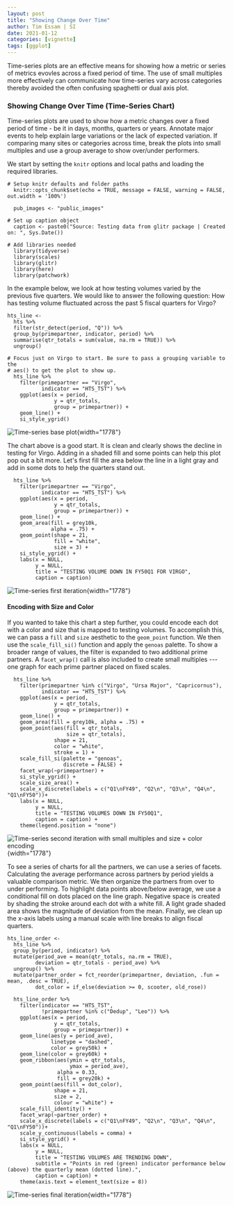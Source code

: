 ```yaml
---
layout: post
title: "Showing Change Over Time"
author: Tim Essam | SI
date: 2021-01-12
categories: [vignette]
tags: [ggplot]
---
```


Time-series plots are an effective means for showing how a metric or series of metrics evovles across a fixed period of time. The use of small multiples more effectively can communicate how time-series vary across categories thereby avoided the often confusing spaghetti or dual axis plot.

### Showing Change Over Time (Time-Series Chart)

Time-series plots are used to show how a metric changes over a fixed period of time - be it in days, months, quarters or years. Annotate major events to help explain large variations or the lack of expected variation. If comparing many sites or categories across time, break the plots into small multiples and use a group average to show over/under performers.

We start by setting the `knitr` options and local paths and loading the required libraries.

```{r}
# Setup knitr defaults and folder paths
  knitr::opts_chunk$set(echo = TRUE, message = FALSE, warning = FALSE, out.width = '100%')
  
  pub_images <- "public_images"

# Set up caption object
  caption <- paste0("Source: Testing data from glitr package | Created on: ", Sys.Date())
  
# Add libraries needed
  library(tidyverse)
  library(scales)
  library(glitr)
  library(here)
  library(patchwork)
```

In the example below, we look at how testing volumes varied by the previous five quarters. We would like to answer the following question: How has testing volume fluctuated across the past 5 fiscal quarters for Virgo?

```{r}
hts_line <- 
  hts %>% 
  filter(str_detect(period, "Q")) %>% 
  group_by(primepartner, indicator, period) %>% 
  summarise(qtr_totals = sum(value, na.rm = TRUE)) %>% 
  ungroup()
  
# Focus just on Virgo to start. Be sure to pass a grouping variable to the 
# aes() to get the plot to show up.
  hts_line %>% 
    filter(primepartner == "Virgo", 
           indicator == "HTS_TST") %>% 
    ggplot(aes(x = period, 
               y = qtr_totals, 
               group = primepartner)) +
    geom_line() +
    si_style_ygrid()
```

![Time-series base plot](https://github.com/USAID-OHA-SI/pretty_in_grey40K/raw/main/examples/images/time_series_1_example.png "Time-series plot"){width="1778"}

The chart above is a good start. It is clean and clearly shows the decline in testing for Virgo. Adding in a shaded fill and some points can help this plot pop out a bit more. Let's first fill the area below the line in a light gray and add in some dots to help the quarters stand out.

```{r}
  hts_line %>% 
    filter(primepartner == "Virgo", 
           indicator == "HTS_TST") %>% 
    ggplot(aes(x = period, 
               y = qtr_totals, 
               group = primepartner)) +
    geom_line() +
    geom_area(fill = grey10k, 
              alpha = .75) +
    geom_point(shape = 21, 
               fill = "white", 
               size = 3) +
    si_style_ygrid() +
    labs(x = NULL, 
         y = NULL, 
         title = "TESTING VOLUME DOWN IN FY50Q1 FOR VIRGO",
         caption = caption)
```

![Time-series first iteration](https://github.com/USAID-OHA-SI/pretty_in_grey40K/raw/main/examples/images/time_series_2_example.png "Time-series first iteration"){width="1778"}

#### Encoding with Size and Color

If you wanted to take this chart a step further, you could encode each dot with a color and size that is mapped to testing volumes. To accomplish this, we can pass a `fill` and `size` aesthetic to the `geom_point` function. We then use the `scale_fill_si()` function and apply the `genoas` palette. To show a broader range of values, the filter is expanded to two additional prime partners. A `facet_wrap()` call is also included to create small multiples --- one graph for each prime partner placed on fixed scales.

```{r}
  hts_line %>% 
    filter(primepartner %in% c("Virgo", "Ursa Major", "Capricornus"), 
           indicator == "HTS_TST") %>% 
    ggplot(aes(x = period, 
               y = qtr_totals, 
               group = primepartner)) +
    geom_line() +
    geom_area(fill = grey10k, alpha = .75) +
    geom_point(aes(fill = qtr_totals, 
                   size = qtr_totals), 
               shape = 21, 
               color = "white", 
               stroke = 1) +
    scale_fill_si(palette = "genoas", 
                  discrete = FALSE) +
    facet_wrap(~primepartner) +
    si_style_ygrid() +
    scale_size_area() +
    scale_x_discrete(labels = c("Q1\nFY49", "Q2\n", "Q3\n", "Q4\n", "Q1\nFY50"))+
    labs(x = NULL, 
         y = NULL, 
         title = "TESTING VOLUMES DOWN IN FY50Q1",
         caption = caption) +
    theme(legend.position = "none")
```

![Time-series second iteration with small multiples and size + color encoding](https://github.com/USAID-OHA-SI/pretty_in_grey40K/raw/main/examples/images/time_series_3_example-01.png "Time-series iteration 2"){width="1778"}

To see a series of charts for all the partners, we can use a series of facets. Calculating the average performance across partners by period yields a valuable comparison metric. We then organize the partners from over to under performing. To highlight data points above/below average, we use a conditional fill on dots placed on the line graph. Negative space is created by shading the stroke around each dot with a white fill. A light grade shaded area shows the magnitude of deviation from the mean. Finally, we clean up the x-axis labels using a manual scale with line breaks to align fiscal quarters.

```{r}
hts_line_order <- 
  hts_line %>% 
  group_by(period, indicator) %>% 
  mutate(period_ave = mean(qtr_totals, na.rm = TRUE),
         deviation = qtr_totals - period_ave) %>% 
  ungroup() %>% 
  mutate(partner_order = fct_reorder(primepartner, deviation, .fun = mean, .desc = TRUE),
         dot_color = if_else(deviation >= 0, scooter, old_rose))

  hts_line_order %>% 
    filter(indicator == "HTS_TST", 
           !primepartner %in% c("Dedup", "Leo")) %>% 
    ggplot(aes(x = period, 
               y = qtr_totals, 
               group = primepartner)) +
    geom_line(aes(y = period_ave), 
              linetype = "dashed", 
              color = grey50k) +
    geom_line(color = grey60k) +
    geom_ribbon(aes(ymin = qtr_totals, 
                    ymax = period_ave), 
                alpha = 0.33, 
                fill = grey20k) +
    geom_point(aes(fill = dot_color), 
               shape = 21, 
               size = 2, 
               colour = "white") +
    scale_fill_identity() +
    facet_wrap(~partner_order) +
    scale_x_discrete(labels = c("Q1\nFY49", "Q2\n", "Q3\n", "Q4\n", "Q1\nFY50"))+
    scale_y_continuous(labels = comma) +
    si_style_ygrid() +
    labs(x = NULL, 
         y = NULL, 
         title = "TESTING VOLUMES ARE TRENDING DOWN",
         subtitle = "Points in red (green) indicator performance below (above) the quarterly mean (dotted line).",
         caption = caption) +
    theme(axis.text = element_text(size = 8))
```

![Time-series final iteration](https://github.com/USAID-OHA-SI/pretty_in_grey40K/raw/main/examples/images/time_series_4_example.png "Time-series final iteration"){width="1778"}
